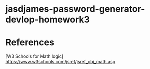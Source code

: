 # jasdjames-password-generator-devlop-homework3

# References 

[W3 Schools for Math logic] https://www.w3schools.com/jsref/jsref_obj_math.asp

